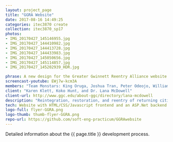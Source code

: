 ```yaml
---
layout: project_page
title: "GGRA Website"
date: 2017-08-16 14:49:25
categories: itec3870 create
collection: itec3870_sp17
photos:
- IMG_20170427_145146955.jpg
- IMG_20170427_144410982.jpg
- IMG_20170427_144413728.jpg
- IMG_20170427_144433983.jpg
- IMG_20170427_145050656.jpg
- IMG_20170427_145114857.jpg
- IMG_20170427_145202939_HDR.jpg

phrase: A new design for the Greater Gwinnett Reentry Alliance website
screencast-youtube: EWj7w-kcm3A
members: "Team Monstars: King Oruga, Joshua Tran, Peter Odeojo, William \"Matt\" Smith"
client: "Karen Klett, Koko Hunt, and Dr. Lana McDowell"
client-url: http://www.ggc.edu/about-ggc/directory/lana-mcdowell
description: "Reintegration, restoration, and reentry of returning citizens."
tech: Website with HTML/CSS/Javascript frontend and an ASP.Net backend using C#. SQL Server database.
logo-full: flyer-GGRA.png
logo-thumb: thumb-flyer-GGRA.png
repo-url: https://github.com/soft-eng-practicum/GGRAwebsite
---
```


Detailed information about the {{ page.title }} development process.

<!-- lightgallery -->
<script src="https://code.jquery.com/jquery-2.2.4.min.js"></script>
<script src="https://cdn.jsdelivr.net/lightgallery/1.3.7/js/lightgallery.min.js">
</script>
<script src="https://cdn.jsdelivr.net/g/lg-zoom"></script>

<script type="text/javascript">

    $(document).ready(function() {

        $("body").lightGallery({

            zoom: true,
            selector: 'a#lightgallery',
            selectWithin: 'body'

        });

    });

</script>

[ggc]: http://www.ggc.edu
[gunay-ggc]: http://www.ggc.edu/about-ggc/directory/cengiz-gunay
